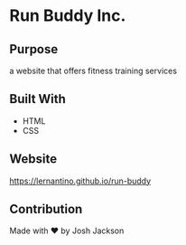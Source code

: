 # Run Buddy Inc.

## Purpose
a website that offers fitness training services

## Built With
* HTML
* CSS

## Website
https://lernantino.github.io/run-buddy

## Contribution
Made with ❤️ by Josh Jackson
